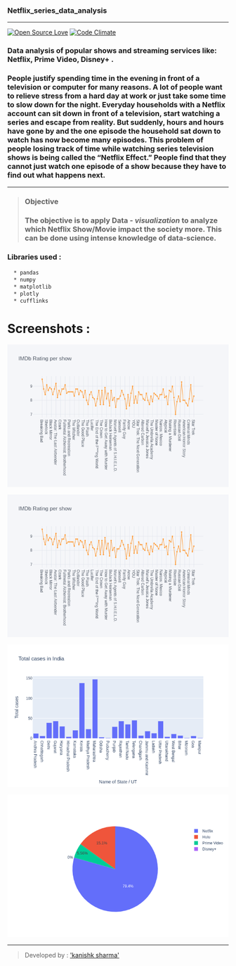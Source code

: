 ### Netflix_series_data_analysis
---
[![Open Source Love](https://badges.frapsoft.com/os/v3/open-source.svg?v=102)](https://github.com/kanishksh4rma) [![Code Climate](https://codeclimate.com/github/boennemann/badges.svg)](https://github.com/kanishksh4rma)

### Data analysis of popular shows and streaming services like: Netflix, Prime Video, Disney+ .
### People justify spending time in the evening in front of a television or computer for many reasons. A lot of people want to relieve stress from a hard day at work or just take some time to slow down for the night. Everyday households with a Netflix account can sit down in front of a television, start watching a series and escape from reality. But suddenly, hours and hours have gone by and the one episode the household sat down to watch has now become many episodes. This problem of people losing track of time while watching series television shows is being called the “Netflix Effect.” People find that they cannot just watch one episode of a show because they have to find out what happens next.
---
> ### Objective
> ### The objective is to apply Data - *visualization* to analyze which Netflix Show/Movie impact the society more. This can be done using  intense knowledge of data-science. 

### Libraries used : 
```
  * pandas
  * numpy
  * matplotlib
  * plotly
  * cufflinks
```
# Screenshots : 

![ss1](/screenshot/screenshot1.png)

![ss2](/screenshot/screenshot2.png)

![ss3](/screenshot/screenshot3.png)

![ss4](/screenshot/screenshot--3.png)

---

> Developed by : ['kanishk sharma']('github.com/kanishksh4rma')
